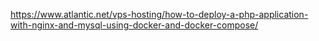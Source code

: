 https://www.atlantic.net/vps-hosting/how-to-deploy-a-php-application-with-nginx-and-mysql-using-docker-and-docker-compose/
